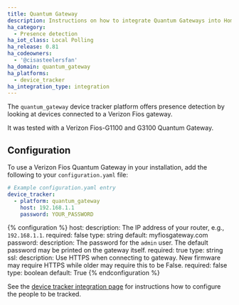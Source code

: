 ```yaml
---
title: Quantum Gateway
description: Instructions on how to integrate Quantum Gateways into Home Assistant.
ha_category:
  - Presence detection
ha_iot_class: Local Polling
ha_release: 0.81
ha_codeowners:
  - '@cisasteelersfan'
ha_domain: quantum_gateway
ha_platforms:
  - device_tracker
ha_integration_type: integration
---
```


The `quantum_gateway` device tracker platform offers presence detection by looking at devices connected to a Verizon Fios gateway.

It was tested with a Verizon Fios-G1100 and G3100 Quantum Gateway.

## Configuration

To use a Verizon Fios Quantum Gateway in your installation, add the following to your `configuration.yaml` file:

```yaml
# Example configuration.yaml entry
device_tracker:
  - platform: quantum_gateway
    host: 192.168.1.1
    password: YOUR_PASSWORD
```

{% configuration %}
host:
  description: The IP address of your router, e.g., `192.168.1.1`.
  required: false
  type: string
  default: myfiosgateway.com
password:
  description: The password for the `admin` user. The default password may be printed on the gateway itself.
  required: true
  type: string
ssl:
  description: Use HTTPS when connecting to gateway. New firmware may require HTTPS while older may require this to be False.
  required: false
  type: boolean
  default: True
{% endconfiguration %}

See the [device tracker integration page](/integrations/device_tracker/) for instructions how to configure the people to be tracked.

